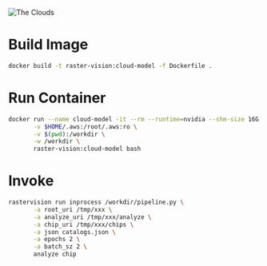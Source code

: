 ![The Clouds](https://upload.wikimedia.org/wikipedia/commons/4/46/Socrates_in_a_basket.jpg)

# Build Image #

```bash
docker build -t raster-vision:cloud-model -f Dockerfile .
```

# Run Container #

```bash
docker run --name cloud-model -it --rm --runtime=nvidia --shm-size 16G \
       -v $HOME/.aws:/root/.aws:ro \
       -v $(pwd):/workdir \
       -w /workdir \
       raster-vision:cloud-model bash
```

# Invoke #

```bash
rastervision run inprocess /workdir/pipeline.py \
       -a root_uri /tmp/xxx \
       -a analyze_uri /tmp/xxx/analyze \
       -a chip_uri /tmp/xxx/chips \
       -a json catalogs.json \
       -a epochs 2 \
       -a batch_sz 2 \
       analyze chip
```
